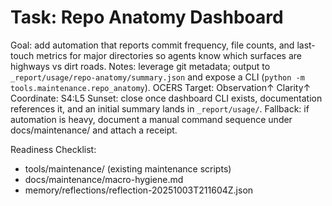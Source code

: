 # Task: Repo Anatomy Dashboard
Goal: add automation that reports commit frequency, file counts, and last-touch metrics for major directories so agents know which surfaces are highways vs dirt roads.
Notes: leverage git metadata; output to `_report/usage/repo-anatomy/summary.json` and expose a CLI (`python -m tools.maintenance.repo_anatomy`).
OCERS Target: Observation↑ Clarity↑
Coordinate: S4:L5
Sunset: close once dashboard CLI exists, documentation references it, and an initial summary lands in `_report/usage/`.
Fallback: if automation is heavy, document a manual command sequence under docs/maintenance/ and attach a receipt.

Readiness Checklist:
- tools/maintenance/ (existing maintenance scripts)
- docs/maintenance/macro-hygiene.md
- memory/reflections/reflection-20251003T211604Z.json
